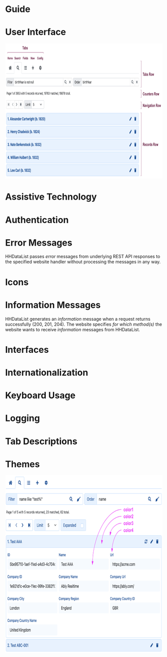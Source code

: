 # Guide

# User Interface

<p><img src="ui.png" class="img-fluid d-block" width=900 height=432 loading="lazy"></p>

# Assistive Technology

# Authentication

# Error Messages

HHDataList passes *error* messages from underlying REST API responses to the specified website handler without processing the messages in any way. 

# Icons

# Information Messages

HHDataList generates an *information* message when a request returns successfully (200, 201, 204). The website specifies *for which method(s)* the website wants to receive *information* messages from HHDataList.

# Interfaces

# Internationalization

# Keyboard Usage

# Logging

# Tab Descriptions

# Themes

<p><img src="theme-colors.png" class="img-fluid d-block" width=800 height=569 loading="lazy"></p>